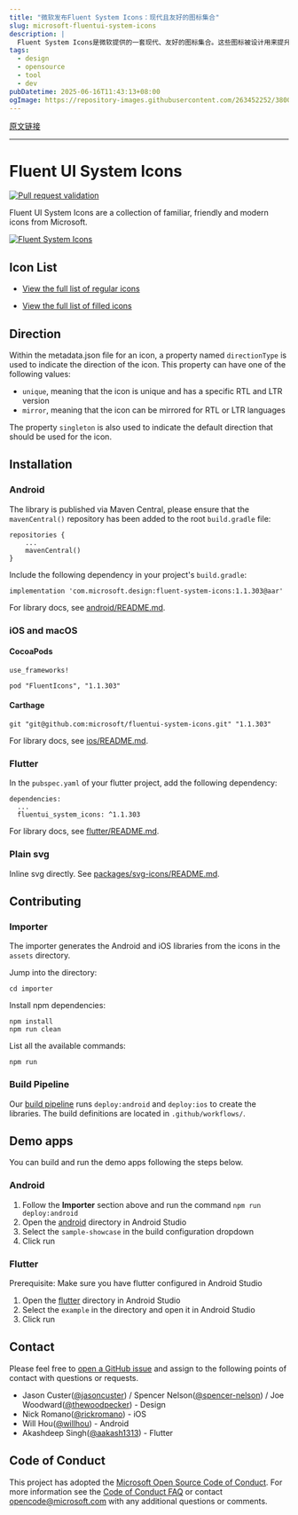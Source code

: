 ```yaml
---
title: "微软发布Fluent System Icons：现代且友好的图标集合"
slug: microsoft-fluentui-system-icons
description: |
  Fluent System Icons是微软提供的一套现代、友好的图标集合。这些图标被设计用来提升用户体验，支持Android、iOS、macOS和Flutter等多种平台。开发者可以通过Maven、CocoaPods或直接SVG使用这些图标，轻松集成到自己的项目中。
tags: 
  - design
  - opensource
  - tool
  - dev
pubDatetime: 2025-06-16T11:43:13+08:00
ogImage: https://repository-images.githubusercontent.com/263452252/38008000-d28d-11ea-8ba0-73a56bab9a27
---
```


[原文链接](https://github.com/microsoft/fluentui-system-icons)

---

# Fluent UI System Icons

[](#fluent-ui-system-icons)

[![Pull request validation](https://github.com/microsoft/fluentui-system-icons/actions/workflows/pr.yml/badge.svg)](https://github.com/microsoft/fluentui-system-icons/actions/workflows/pr.yml/badge.svg)

Fluent UI System Icons are a collection of familiar, friendly and modern icons from Microsoft.

[![Fluent System Icons](/microsoft/fluentui-system-icons/raw/main/art/readme-banner.png)](https://github.com/microsoft/fluentui-system-icons/blob/main/art/readme-banner.png)

## Icon List

[](#icon-list)

* [View the full list of regular icons](https://github.com/microsoft/fluentui-system-icons/blob/main/icons_regular.md)

* [View the full list of filled icons](https://github.com/microsoft/fluentui-system-icons/blob/main/icons_filled.md)

## Direction

[](#direction)

Within the metadata.json file for an icon, a property named `directionType` is used to indicate the direction of the icon. This property can have one of the following values:

* `unique`, meaning that the icon is unique and has a specific RTL and LTR version
* `mirror`, meaning that the icon can be mirrored for RTL or LTR languages

The property `singleton` is also used to indicate the default direction that should be used for the icon.

## Installation

[](#installation)

### Android

[](#android)

The library is published via Maven Central, please ensure that the `mavenCentral()` repository has been added to the root `build.gradle` file:

```
repositories {
    ...
    mavenCentral()
}
```

Include the following dependency in your project's `build.gradle`:

```
implementation 'com.microsoft.design:fluent-system-icons:1.1.303@aar'
```

For library docs, see [android/README.md](https://github.com/microsoft/fluentui-system-icons/blob/main/android/README.md).

### iOS and macOS

[](#ios-and-macos)

#### CocoaPods

[](#cocoapods)

```
use_frameworks!

pod "FluentIcons", "1.1.303"
```

#### Carthage

[](#carthage)

```
git "git@github.com:microsoft/fluentui-system-icons.git" "1.1.303"
```

For library docs, see [ios/README.md](https://github.com/microsoft/fluentui-system-icons/blob/main/ios/README.md).

### Flutter

[](#flutter)

In the `pubspec.yaml` of your flutter project, add the following dependency:

```
dependencies:
  ...
  fluentui_system_icons: ^1.1.303
```

For library docs, see [flutter/README.md](https://github.com/microsoft/fluentui-system-icons/blob/main/flutter/README.md).

### Plain svg

[](#plain-svg)

Inline svg directly. See [packages/svg-icons/README.md](https://github.com/microsoft/fluentui-system-icons/blob/main/packages/svg-icons/README.md).

## Contributing

[](#contributing)

### Importer

[](#importer)

The importer generates the Android and iOS libraries from the icons in the `assets` directory.

Jump into the directory:

```
cd importer
```

Install npm dependencies:

```
npm install
npm run clean
```

List all the available commands:

```
npm run
```

### Build Pipeline

[](#build-pipeline)

Our [build pipeline](https://github.com/microsoft/fluentui-system-icons/actions) runs `deploy:android` and `deploy:ios` to create the libraries. The build definitions are located in `.github/workflows/`.

## Demo apps

[](#demo-apps)

You can build and run the demo apps following the steps below.

### Android

[](#android-1)

1. Follow the **Importer** section above and run the command `npm run deploy:android`
2. Open the [android](https://github.com/microsoft/fluentui-system-icons/blob/main/android) directory in Android Studio
3. Select the `sample-showcase` in the build configuration dropdown
4. Click run

### Flutter

[](#flutter-1)

Prerequisite: Make sure you have flutter configured in Android Studio

1. Open the [flutter](https://github.com/microsoft/fluentui-system-icons/blob/main/flutter) directory in Android Studio
2. Select the `example` in the directory and open it in Android Studio
3. Click run

## Contact

[](#contact)

Please feel free to [open a GitHub issue](https://github.com/microsoft/fluentui-system-icons/issues/new) and assign to the following points of contact with questions or requests.

* Jason Custer([@jasoncuster](https://github.com/jasoncuster)) / Spencer Nelson([@spencer-nelson](https://github.com/spencer-nelson)) / Joe Woodward([@thewoodpecker](https://github.com/thewoodpecker)) - Design
* Nick Romano([@rickromano](https://github.com/nickromano)) - iOS
* Will Hou([@willhou](https://github.com/willhou)) - Android
* Akashdeep Singh([@aakash1313](https://github.com/aakash1313)) - Flutter

## Code of Conduct

[](#code-of-conduct)

This project has adopted the [Microsoft Open Source Code of Conduct](https://opensource.microsoft.com/codeofconduct). For more information see the [Code of Conduct FAQ](https://opensource.microsoft.com/codeofconduct) or contact <opencode@microsoft.com> with any additional questions or comments.


